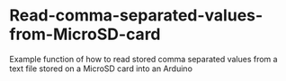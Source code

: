 # Read-comma-separated-values-from-MicroSD-card
Example function of how to read stored comma separated values from a text file stored on a MicroSD card into an Arduino
